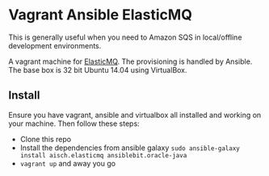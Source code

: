 # Vagrant Ansible ElasticMQ

This is generally useful when you need to Amazon SQS in local/offline
development environments.

A vagrant machine for [ElasticMQ](https://github.com/adamw/elasticmq). The
provisioning is handled by Ansible. The base box is 32 bit Ubuntu 14.04 using 
VirtualBox.

## Install

Ensure you have vagrant, ansible and virtualbox all installed and working on
your machine.  Then follow these steps:

* Clone this repo
* Install the dependencies from ansible galaxy
  `sudo ansible-galaxy install aisch.elasticmq ansiblebit.oracle-java`
* `vagrant up` and away you go

